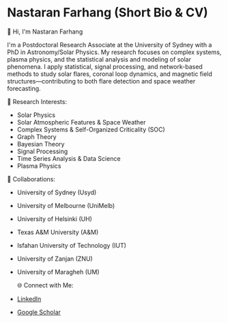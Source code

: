 # Nastaran Farhang (Short Bio & CV)

 👋 Hi, I'm Nastaran Farhang

I'm a Postdoctoral Research Associate at the University of Sydney with a PhD in Astronomy/Solar Physics. My research focuses on complex systems, plasma physics, and the statistical analysis and modeling of solar phenomena. I apply statistical, signal processing, and network-based methods to study solar flares, coronal loop dynamics, and magnetic field structures—contributing to both flare detection and space weather forecasting.

 🔬 Research Interests:
- Solar Physics
- Solar Atmospheric Features & Space Weather
- Complex Systems & Self-Organized Criticality (SOC)
- Graph Theory
- Bayesian Theory
- Signal Processing
- Time Series Analysis & Data Science
- Plasma Physics 

 🤝 Collaborations:
- University of Sydney (Usyd)  
- University of Melbourne (UniMelb)  
- University of Helsinki (UH) 
- Texas A&M University (A&M) 
- Isfahan University of Technology (IUT)  
- University of Zanjan (ZNU)  
- University of Maragheh (UM)
  

  [📄 View My CV]:(https://github.com/farhangnastaran/NastaranFarhang/blob/main/Farhang_CV_April_2025.pdf)


  🌐 Connect with Me:
- [LinkedIn](https://www.linkedin.com/in/nastaran-farhang)
- [Google Scholar](https://scholar.google.com/citations?hl=en&user=KGEB8dEAAAAJ)
